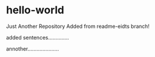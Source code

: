 # hello-world
Just Another Repository
Added from readme-eidts branch!

added sentences..............

annother.....................
